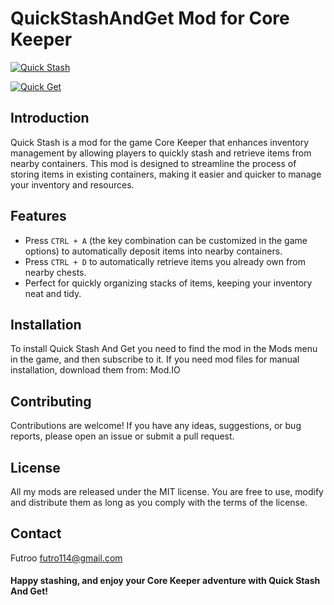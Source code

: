 # QuickStashAndGet Mod for Core Keeper

[![Quick Stash](https://i.imgur.com/cVsTKQK.png "Quick Stash")](https://i.imgur.com/cVsTKQK.png "Quick Stash")

[![Quick Get](https://i.imgur.com/iPylYNy.png "Quick Get")](https://i.imgur.com/iPylYNy.png "Quick Get")

## Introduction

Quick Stash is a mod for the game Core Keeper that enhances inventory management by allowing players to quickly stash and retrieve items from nearby containers. This mod is designed to streamline the process of storing items in existing containers, making it easier and quicker to manage your inventory and resources.

## Features

- Press `CTRL + A` (the key combination can be customized in the game options) to automatically deposit items into nearby containers.
- Press `CTRL + D` to automatically retrieve items you already own from nearby chests.
- Perfect for quickly organizing stacks of items, keeping your inventory neat and tidy.

## Installation

To install Quick Stash And Get you need to find the mod in the Mods menu in the game, and then subscribe to it. If you need mod files for manual installation, download them from: Mod.IO

## Contributing

Contributions are welcome! If you have any ideas, suggestions, or bug reports, please open an issue or submit a pull request.

## License

All my mods are released under the MIT license. You are free to use, modify and distribute them as long as you comply with the terms of the license.

## Contact

Futroo [futro114@gmail.com](mailto:futro114@gmail.com)

#### Happy stashing, and enjoy your Core Keeper adventure with Quick Stash And Get!